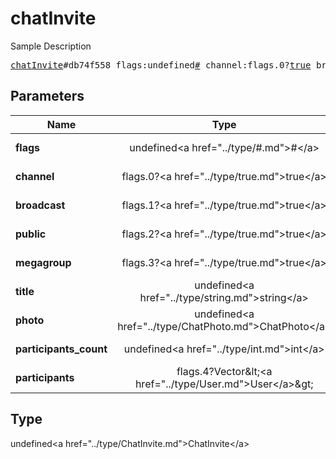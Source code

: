# chatInvite

Sample Description

<pre>
<a href="../constructor/chatInvite.md">chatInvite</a>#db74f558 flags:undefined<a href="../type/#.md">#</a> channel:flags.0?<a href="../type/true.md">true</a> broadcast:flags.1?<a href="../type/true.md">true</a> public:flags.2?<a href="../type/true.md">true</a> megagroup:flags.3?<a href="../type/true.md">true</a> title:undefined<a href="../type/string.md">string</a> photo:undefined<a href="../type/ChatPhoto.md">ChatPhoto</a> participants_count:undefined<a href="../type/int.md">int</a> participants:flags.4?Vector&lt;<a href="../type/User.md">User</a>&gt; = undefined<a href="../type/ChatInvite.md">ChatInvite</a>;
</pre>

## Parameters

| Name | Type | Description |
|------|:----:|-------------|
| **flags** | undefined&lt;a href=&#34;../type/#.md&#34;&gt;#&lt;/a&gt; | Param description |
| **channel** | flags.0?&lt;a href=&#34;../type/true.md&#34;&gt;true&lt;/a&gt; | Param description |
| **broadcast** | flags.1?&lt;a href=&#34;../type/true.md&#34;&gt;true&lt;/a&gt; | Param description |
| **public** | flags.2?&lt;a href=&#34;../type/true.md&#34;&gt;true&lt;/a&gt; | Param description |
| **megagroup** | flags.3?&lt;a href=&#34;../type/true.md&#34;&gt;true&lt;/a&gt; | Param description |
| **title** | undefined&lt;a href=&#34;../type/string.md&#34;&gt;string&lt;/a&gt; | Param description |
| **photo** | undefined&lt;a href=&#34;../type/ChatPhoto.md&#34;&gt;ChatPhoto&lt;/a&gt; | Param description |
| **participants_count** | undefined&lt;a href=&#34;../type/int.md&#34;&gt;int&lt;/a&gt; | Param description |
| **participants** | flags.4?Vector&amp;lt;&lt;a href=&#34;../type/User.md&#34;&gt;User&lt;/a&gt;&amp;gt; | Param description |

## Type

undefined&lt;a href=&#34;../type/ChatInvite.md&#34;&gt;ChatInvite&lt;/a&gt;
